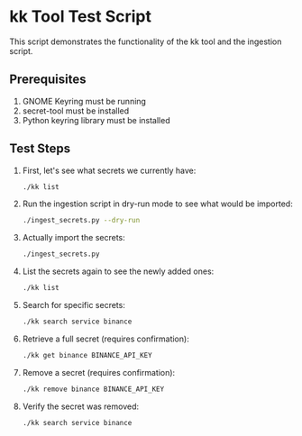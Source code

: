 # kk Tool Test Script

This script demonstrates the functionality of the kk tool and the ingestion script.

## Prerequisites

1. GNOME Keyring must be running
2. secret-tool must be installed
3. Python keyring library must be installed

## Test Steps

1. First, let's see what secrets we currently have:
   ```bash
   ./kk list
   ```

2. Run the ingestion script in dry-run mode to see what would be imported:
   ```bash
   ./ingest_secrets.py --dry-run
   ```

3. Actually import the secrets:
   ```bash
   ./ingest_secrets.py
   ```

4. List the secrets again to see the newly added ones:
   ```bash
   ./kk list
   ```

5. Search for specific secrets:
   ```bash
   ./kk search service binance
   ```

6. Retrieve a full secret (requires confirmation):
   ```bash
   ./kk get binance BINANCE_API_KEY
   ```

7. Remove a secret (requires confirmation):
   ```bash
   ./kk remove binance BINANCE_API_KEY
   ```

8. Verify the secret was removed:
   ```bash
   ./kk search service binance
   ```